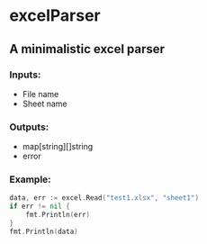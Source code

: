 # excelParser

## A minimalistic excel parser

### Inputs:
- File name
- Sheet name

### Outputs:
- map[string][]string
- error

### Example:

```go
data, err := excel.Read("test1.xlsx", "sheet1")
if err != nil {
    fmt.Println(err)
}
fmt.Println(data)
